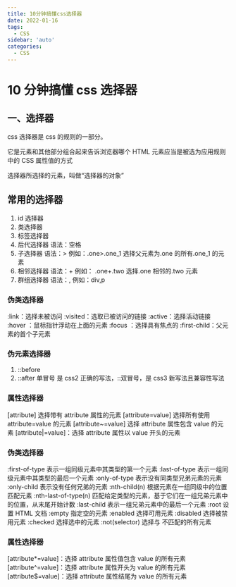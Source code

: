 ```yaml
---
title: 10分钟搞懂css选择器
date: 2022-01-16
tags:
  - CSS
sidebar: 'auto'
categories:
  - CSS
---
```


# 10 分钟搞懂 css 选择器

## 一、选择器

css 选择器是 css 的规则的一部分。

它是元素和其他部分组合起来告诉浏览器哪个 HTML 元素应当是被选为应用规则中的 CSS 属性值的方式

选择器所选择的元素，叫做“选择器的对象”

## 常用的选择器

1. id 选择器
2. 类选择器
3. 标签选择器
4. 后代选择器 语法：空格
5. 子选择器 语法：> 例如：.one>.one_1 选择父元素为.one 的所有.one_1 的元素
6. 相邻选择器 语法：+ 例如： .one+.two 选择.one 相邻的.two 元素
7. 群组选择器 语法：, 例如：div,p

### 伪类选择器

:link：选择未被访问
:visited：选取已被访问的链接
:active：选择活动链接
:hover ：鼠标指针浮动在上面的元素
:focus ：选择具有焦点的
:first-child：父元素的首个子元素

### 伪元素选择器

1. ::before
2. ::after
   <font>单冒号 是 css2 正确的写法，::双冒号，是 css3 新写法且兼容性写法</font>

### 属性选择器

[attribute] 选择带有 attribute 属性的元素
[attribute=value] 选择所有使用 attribute=value 的元素
[attribute~=value] 选择 attribute 属性包含 value 的元素
[attribute|=value]：选择 attribute 属性以 value 开头的元素

### 伪类选择器

:first-of-type 表示一组同级元素中其类型的第一个元素
:last-of-type 表示一组同级元素中其类型的最后一个元素
:only-of-type 表示没有同类型兄弟元素的元素
:only-child 表示没有任何兄弟的元素
:nth-child(n) 根据元素在一组同级中的位置匹配元素
:nth-last-of-type(n) 匹配给定类型的元素，基于它们在一组兄弟元素中的位置，从末尾开始计数
:last-child 表示一组兄弟元素中的最后一个元素
:root 设置 HTML 文档
:empty 指定空的元素
:enabled 选择可用元素
:disabled 选择被禁用元素
:checked 选择选中的元素
:not(selector) 选择与 <selector> 不匹配的所有元素

### 属性选择器

[attribute*=value]：选择 attribute 属性值包含 value 的所有元素
[attribute^=value]：选择 attribute 属性开头为 value 的所有元素
[attribute$=value]：选择 attribute 属性结尾为 value 的所有元素
